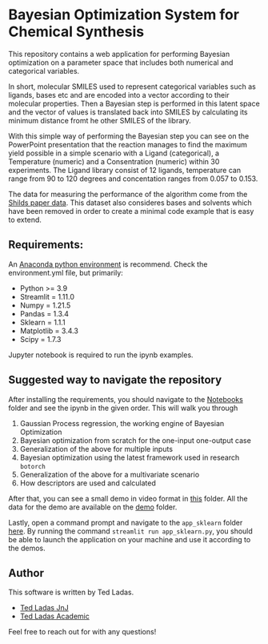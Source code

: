 # Bayesian Optimization System for Chemical Synthesis

This repository contains a web application for performing  Bayesian optimization on a parameter space that includes both numerical and categorical variables.

In short, molecular SMILES used to represent categorical variables such as ligands, bases etc and are encoded into a vector according to their molecular properties. Then a Bayesian step is performed in this latent space and the vector of values is translated back into SMILES by calculating its minimum distance fromt he other SMILES of the library.

With this simple way of performing the Bayesian step you can see on the PowerPoint presentation that the reaction manages to find the maximum yield possible in a simple scenario with a Ligand (categorical), a Temperature (numeric) and a Consentration (numeric) within 30 experiments. The Ligand library consist of 12 ligands, temperature can range from 90 to 120 degrees and concentation ranges from 0.057 to 0.153.

The data for measuring the performance of the algorithm come from the [Shilds paper data](https://www.nature.com/articles/s41586-021-03213-y). This dataset also consideres bases and solvents which have been removed in order to create a minimal code example that is easy to extend.

## Requirements:
An [Anaconda python environment](https://www.anaconda.com/download) is recommend.
Check the environment.yml file, but primarily:
- Python >= 3.9
- Streamlit = 1.11.0
- Numpy = 1.21.5
- Pandas = 1.3.4
- Sklearn = 1.1.1
- Matplotlib = 3.4.3
- Scipy = 1.7.3

Jupyter notebook is required to run the ipynb examples.

 ## Suggested way to navigate the repository

 After installing the requirements, you should navigate to the [Notebooks](https://sourcecode.jnj.com/projects/ASX-AHWJ/repos/bo-app/browse/Notebooks) folder and see the ipynb in the given order. This will walk you through
 1. Gaussian Process regression, the working engine of Bayesian Optimization
 2. Bayesian optimization from scratch for the one-input one-output case
 3. Generalization of the above for multiple inputs
 4. Bayesian optimization using the latest framework used in research `botorch`
 5. Generalization of the above for a multivariate scenario
 6. How descriptors are used and calculated

After that, you can see a small demo in video format in [this](https://sourcecode.jnj.com/projects/ASX-AHWJ/repos/bo-app/browse/app_screenshots) folder. All the data for the demo are available on the [demo](https://sourcecode.jnj.com/projects/ASX-AHWJ/repos/bo-app/browse/app/demo) folder.

Lastly, open a command prompt and navigate to the `app_sklearn` folder [here](https://sourcecode.jnj.com/projects/ASX-AHWJ/repos/bo-app/browse/app/app_sklearn). By running the command `streamlit run app_sklearn.py`, you should be able to launch the application on your machine and use it according to the demos.

## Author

This software is written by Ted Ladas.

* [Ted Ladas JnJ](tladas@its.jnj.com)
* [Ted Ladas Academic](k20103629@kcl.ac.uk)

Feel free to reach out for with any questions!
